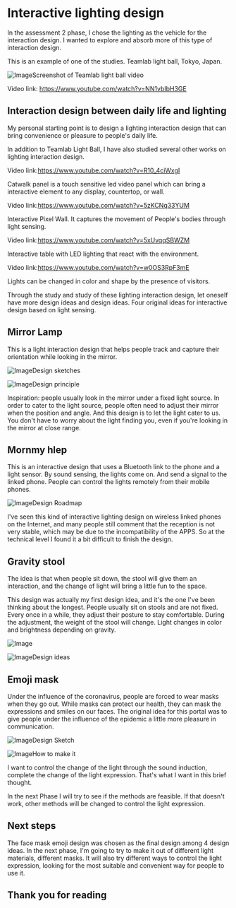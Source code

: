 # Interactive lighting design

In the assessment 2 phase, I chose the lighting as the vehicle for the interaction design. I wanted to explore and absorb more of this type of interaction design.

This is an example of one of the studies. Teamlab light ball, Tokyo, Japan.

![Image](11.png)Screenshot of Teamlab light ball video

Video link: https://www.youtube.com/watch?v=NN1vbIbH3GE



## Interaction design between daily life and lighting ##
My personal starting point is to design a lighting interaction design that can bring convenience or pleasure to people's daily life.

In addition to Teamlab Light Ball, I have also studied several other works on lighting interaction design.







Video link:https://www.youtube.com/watch?v=R10_4ciWxgI

Catwalk panel is a touch sensitive led video panel which can bring a interactive element to any display, countertop, or wall.


Video link:https://www.youtube.com/watch?v=5zKCNq33YUM

Interactive Pixel Wall. It captures the movement of People's bodies through light sensing.


Video link:https://www.youtube.com/watch?v=5xUvqqSBWZM

Interactive table with LED lighting that react with the environment.


Video link:https://www.youtube.com/watch?v=w0OS3RpF3mE

Lights can be changed in color and shape by the presence of visitors.

Through the study and study of these lighting interaction design, let oneself have more design ideas and design ideas. Four original ideas for interactive design based on light sensing.




## Mirror Lamp ##

This is a light interaction design that helps people track and capture their orientation while looking in the mirror.



![Image](1.jpg)Design sketches

![Image](2.jpg)Design principle

Inspiration: people usually look in the mirror under a fixed light source. In order to cater to the light source, people often need to adjust their mirror when the position and angle. And this design is to let the light cater to us. You don't have to worry about the light finding you, even if you're looking in the mirror at close range.



## Mornmy hlep ##

This is an interactive design that uses a Bluetooth link to the phone and a light sensor. By sound sensing, the lights come on. And send a signal to the linked phone. People can control the lights remotely from their mobile phones.

![Image](3.jpg)Design Roadmap

I've seen this kind of interactive lighting design on wireless linked phones on the Internet, and many people still comment that the reception is not very stable, which may be due to the incompatibility of the APPS. So at the technical level I found it a bit difficult to finish the design.


## Gravity stool ##

The idea is that when people sit down, the stool will give them an interaction, and the change of light will bring a little fun to the space.

This design was actually my first design idea, and it's the one I've been thinking about the longest.
People usually sit on stools and are not fixed. Every once in a while, they adjust their posture to stay comfortable. During the adjustment, the weight of the stool will change. Light changes in color and brightness depending on gravity.

![Image](8.jpg)

![Image](7.jpg)Design ideas


## Emoji mask ##

Under the influence of the coronavirus, people are forced to wear masks when they go out. While masks can protect our health, they can mask the expressions and smiles on our faces. The original idea for this portal was to give people under the influence of the epidemic a little more pleasure in communication.

![Image](4.jpg)Design Sketch

![Image](5.jpg)How to make it

I want to control the change of the light through the sound induction, complete the change of the light expression. That's what I want in this brief thought.

In the next Phase I will try to see if the methods are feasible. If that doesn't work, other methods will be changed to control the light expression.


## Next steps ##
The face mask emoji design was chosen as the final design among 4 design ideas. In the next phase, I'm going to try to make it out of different light materials, different masks. It will also try different ways to control the light expression, looking for the most suitable and convenient way for people to use it.




## Thank you for reading ##
